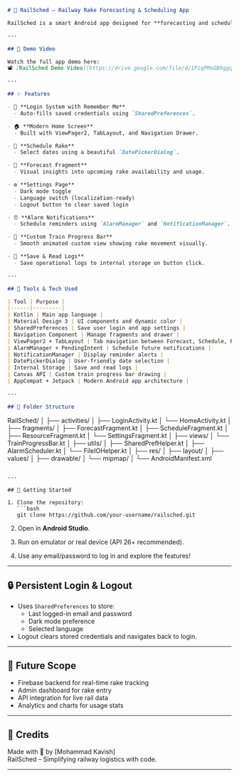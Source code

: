```markdown
# 🚆 RailSched – Railway Rake Forecasting & Scheduling App

RailSched is a smart Android app designed for **forecasting and scheduling railway rakes**. It helps railway planners and operators improve rake utilization, reduce delays, and manage resources efficiently with modern tools and a clean UI built using **Material Design 3**.

---

## 🎥 Demo Video

Watch the full app demo here:  
📽️ [RailSched Demo Video](https://drive.google.com/file/d/1PiqPMoGB9ggq5W1SmmHF-Bztc0xzF5YL/view?usp=sharing)

---

## ✨ Features

- 🔐 **Login System with Remember Me**
  - Auto-fills saved credentials using `SharedPreferences`.

- 🏠 **Modern Home Screen**
  - Built with ViewPager2, TabLayout, and Navigation Drawer.

- 📅 **Schedule Rake**
  - Select dates using a beautiful `DatePickerDialog`.

- 🔮 **Forecast Fragment**
  - Visual insights into upcoming rake availability and usage.

- ⚙️ **Settings Page**
  - Dark mode toggle
  - Language switch (localization-ready)
  - Logout button to clear saved login

- ⏰ **Alarm Notifications**
  - Schedule reminders using `AlarmManager` and `NotificationManager`.

- 🚉 **Custom Train Progress Bar**
  - Smooth animated custom view showing rake movement visually.

- 💾 **Save & Read Logs**
  - Save operational logs to internal storage on button click.

---

## 🧰 Tools & Tech Used

| Tool | Purpose |
|------|---------|
| Kotlin | Main app language |
| Material Design 3 | UI components and dynamic color |
| SharedPreferences | Save user login and app settings |
| Navigation Component | Manage fragments and drawer |
| ViewPager2 + TabLayout | Tab navigation between Forecast, Schedule, Resource |
| AlarmManager + PendingIntent | Schedule future notifications |
| NotificationManager | Display reminder alerts |
| DatePickerDialog | User-friendly date selection |
| Internal Storage | Save and read logs |
| Canvas API | Custom train progress bar drawing |
| AppCompat + Jetpack | Modern Android app architecture |

---

## 📁 Folder Structure

```
RailSched/
│
├── activities/
│   ├── LoginActivity.kt
│   └── HomeActivity.kt
│
├── fragments/
│   ├── ForecastFragment.kt
│   ├── ScheduleFragment.kt
│   ├── ResourceFragment.kt
│   └── SettingsFragment.kt
│
├── views/
│   └── TrainProgressBar.kt
│
├── utils/
│   ├── SharedPrefHelper.kt
│   ├── AlarmScheduler.kt
│   └── FileIOHelper.kt
│
├── res/
│   ├── layout/
│   ├── values/
│   ├── drawable/
│   └── mipmap/
│
└── AndroidManifest.xml
```

---

## 🚀 Getting Started

1. Clone the repository:
   ```bash
   git clone https://github.com/your-username/railsched.git
   ```

2. Open in **Android Studio**.

3. Run on emulator or real device (API 26+ recommended).

4. Use any email/password to log in and explore the features!

---

## 🔒 Persistent Login & Logout

- Uses `SharedPreferences` to store:
  - Last logged-in email and password
  - Dark mode preference
  - Selected language
- Logout clears stored credentials and navigates back to login.

---

## 📌 Future Scope

- Firebase backend for real-time rake tracking
- Admin dashboard for rake entry
- API integration for live rail data
- Analytics and charts for usage stats

---

## 🙌 Credits

Made with 💙 by [Mohammad Kavish]  
RailSched – Simplifying railway logistics with code.

---

```

